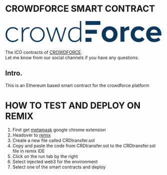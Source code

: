 # CROWDFORCE SMART CONTRACT
[![ALIS](./mobile_logo_dark.svg?raw=true)](http://crowdforce.io)


The ICO contracts of [CROWDFORCE](http://crowdforce.io).  
Let me know from our social channels if you have any questions.  


## Intro.
This is an Ethereum based smart contract for the crowdforce platform

# HOW TO TEST AND DEPLOY ON REMIX
1. First get [metamask](https://metamask.io/) google chrome extension
2. Headover to [remix](https://remix.ethereum.org)
3. Create a new file called CRDtransfer.sol
4. Copy and paste the code from CRDtransfer.sol to the CRDtransfer.sol file in remix IDE
5. Click on the run tab by the right
6. Select injected web3 for the environment
7. Select one of the smart contracts and deploy
